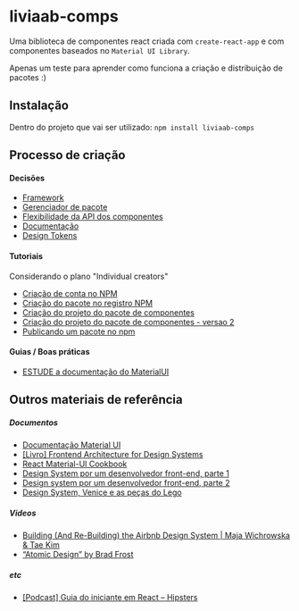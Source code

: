 # liviaab-comps
Uma biblioteca de componentes react criada com `create-react-app` e com componentes baseados no `Material UI Library`.

Apenas um teste para aprender como funciona a criação e distribuição de pacotes :)

## Instalação
Dentro do projeto que vai ser utilizado:
`npm install liviaab-comps`

## Processo de criação

#### Decisões
- [Framework](./docs/FRAMEWORK.md)
- [Gerenciador de pacote](./docs/PACKAGE_MANAGER.md)
- [Flexibilidade da API dos componentes](./docs/FLEXIBILITY.md)
- [Documentação](./docs/DOCUMENTING.md)
- [Design Tokens]()

#### Tutoriais
Considerando o plano "Individual creators"

- [Criação de conta no NPM](https://docs.npmjs.com/getting-started/)
- [Criação do pacote no registro NPM](https://docs.npmjs.com/packages-and-modules/)
- [Criação do projeto do pacote de componentes](https://hackernoon.com/creating-a-library-of-react-components-using-create-react-app-without-ejecting-d182df690c6b)
- [Criação do projeto do pacote de componentes - versao 2](https://fathomtech.io/blog/create-a-react-component-library-using-create-react-app/)
- [Publicando um pacote no npm](./docs/PUBLISHING.md)

#### Guias / Boas práticas
- [ESTUDE a documentação do MaterialUI](https://material-ui.com/)


## Outros materiais de referência
##### Documentos
- [Documentação Material UI](https://material-ui.com/)
- [[Livro] Frontend Architecture for Design Systems](https://learning.oreilly.com/library/view/frontend-architecture-for/9781491926772/)
- [React Material-UI Cookbook](https://learning.oreilly.com/library/view/react-material-ui-cookbook/9781789615227/)
- [Design System por um desenvolvedor front-end, parte 1](https://medium.com/techatquero/design-system-por-um-desenvolvedor-front-end-parte-1-93a17f3c5c0c)
- [Design system por um desenvolvedor front-end, parte 2](https://medium.com/techatquero/design-system-por-um-desenvolvedor-front-end-parte-2-7b420af7aa9e)
- [Design System, Venice e as peças do Lego](https://medium.com/juntos-somos-mais/design-system-venice-e-as-pe%C3%A7as-do-lego-3ab0f1e238ae)

##### Videos
- [Building (And Re-Building) the Airbnb Design System | Maja Wichrowska & Tae Kim ](https://www.youtube.com/watch?v=fHQ1WSx41CA)
- [“Atomic Design” by Brad Frost](https://www.youtube.com/watch?v=W-h1FtNYim4)

##### etc
- [[Podcast] Guia do iniciante em React – Hipsters](https://hipsters.tech/guia-do-iniciante-em-react-hipsters-209/)
